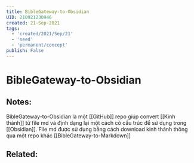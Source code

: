 ```yaml
---
title: BibleGateway-to-Obsidian
UID: 210921230946
created: 21-Sep-2021
tags:
  - 'created/2021/Sep/21'
  - 'seed'
  - 'permanent/concept'
publish: False
---
```

# BibleGateway-to-Obsidian

## Notes:
BibleGateway-to-Obsidian là một [[GitHub]] repo giúp convert [[Kinh thánh]] từ file md và định dạng lại một cách có cấu trúc để sử dụng trong [[Obsidian]]. File md được sử dụng bằng cách download kinh thánh thông qua một repo khác [[BibleGateway-to-Markdown]]

## Related:
